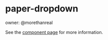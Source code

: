 paper-dropdown
=============

owner: @morethanreal

See the [component page](http://polymer-project.org/docs/elements/core-elements.html#paper-dropdown) for more information.
